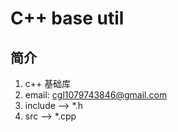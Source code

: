 # C++ base util 

## 简介
1. c++ 基础库
2. email: cgl1079743846@gmail.com
3. include --> *.h
4. src     --> *.cpp
